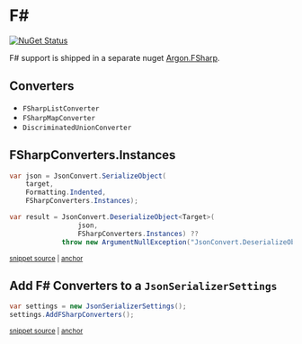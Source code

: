 # F#

[![NuGet Status](https://img.shields.io/nuget/v/Argon.FSharp.svg)](https://www.nuget.org/packages/Argon.FSharp/)

F# support is shipped in a separate nuget [Argon.FSharp](https://www.nuget.org/packages/Argon.FSharp/).


## Converters

 * `FSharpListConverter`
 * `FSharpMapConverter`
 * `DiscriminatedUnionConverter`


## FSharpConverters.Instances

<!-- snippet: FSharpConvertersInstances -->
<a id='snippet-FSharpConvertersInstances'></a>
```cs
var json = JsonConvert.SerializeObject(
    target,
    Formatting.Indented,
    FSharpConverters.Instances);

var result = JsonConvert.DeserializeObject<Target>(
                 json,
                 FSharpConverters.Instances) ??
             throw new ArgumentNullException("JsonConvert.DeserializeObject<Target>(json, FSharpConverters.Instances)");
```
<sup><a href='/src/ArgonTests/Serialization/FSharpTests.cs#L96-L108' title='Snippet source file'>snippet source</a> | <a href='#snippet-FSharpConvertersInstances' title='Start of snippet'>anchor</a></sup>
<!-- endSnippet -->


## Add F# Converters to a `JsonSerializerSettings`

<!-- snippet: AddFSharpConverters -->
<a id='snippet-AddFSharpConverters'></a>
```cs
var settings = new JsonSerializerSettings();
settings.AddFSharpConverters();
```
<sup><a href='/src/ArgonTests/Serialization/FSharpTests.cs#L116-L121' title='Snippet source file'>snippet source</a> | <a href='#snippet-AddFSharpConverters' title='Start of snippet'>anchor</a></sup>
<!-- endSnippet -->
